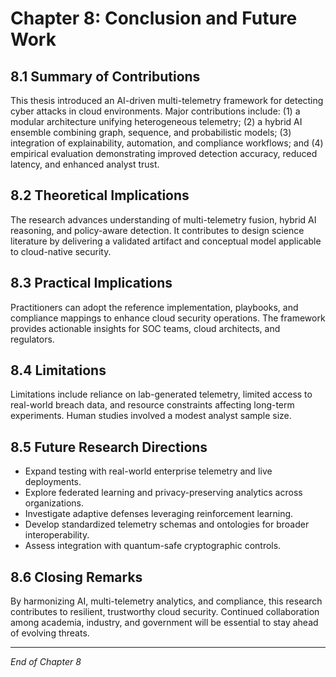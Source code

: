 # Chapter 8: Conclusion and Future Work

## 8.1 Summary of Contributions
This thesis introduced an AI-driven multi-telemetry framework for detecting cyber attacks in cloud environments. Major contributions include: (1) a modular architecture unifying heterogeneous telemetry; (2) a hybrid AI ensemble combining graph, sequence, and probabilistic models; (3) integration of explainability, automation, and compliance workflows; and (4) empirical evaluation demonstrating improved detection accuracy, reduced latency, and enhanced analyst trust.

## 8.2 Theoretical Implications
The research advances understanding of multi-telemetry fusion, hybrid AI reasoning, and policy-aware detection. It contributes to design science literature by delivering a validated artifact and conceptual model applicable to cloud-native security.

## 8.3 Practical Implications
Practitioners can adopt the reference implementation, playbooks, and compliance mappings to enhance cloud security operations. The framework provides actionable insights for SOC teams, cloud architects, and regulators.

## 8.4 Limitations
Limitations include reliance on lab-generated telemetry, limited access to real-world breach data, and resource constraints affecting long-term experiments. Human studies involved a modest analyst sample size.

## 8.5 Future Research Directions
- Expand testing with real-world enterprise telemetry and live deployments.
- Explore federated learning and privacy-preserving analytics across organizations.
- Investigate adaptive defenses leveraging reinforcement learning.
- Develop standardized telemetry schemas and ontologies for broader interoperability.
- Assess integration with quantum-safe cryptographic controls.

## 8.6 Closing Remarks
By harmonizing AI, multi-telemetry analytics, and compliance, this research contributes to resilient, trustworthy cloud security. Continued collaboration among academia, industry, and government will be essential to stay ahead of evolving threats.

---
*End of Chapter 8*
